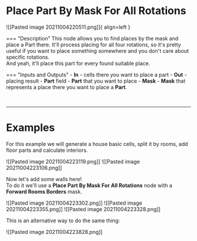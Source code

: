 # **Place Part By Mask For All Rotations**

![[Pasted image 20211004220511.png]]{ align=left }

=== "Description"
	This node allows you to find places by the mask and place a Part there. It'll process placing for all four rotations, so it's pretty useful if you want to place something somewhere and you don't care about specific rotations.     
	And yeah, it'll place this part for every found suitable place.  
	
=== "Inputs and Outputs"
 	- **In** - cells there you want to place a part
 	- **Out** - placing result
 	- **Part** field - **Part** that you want to place
 	- **Mask** - **Mask** that represents a place there you want to place a **Part**.


<br />

--------

# Examples
For this example we will generate a house basic cells, split it by rooms, add floor parts and calculate interiors.  

![[Pasted image 20211004223119.png]]
![[Pasted image 20211004223106.png]]

Now let's add some walls here!  
To do it we'll use a **Place Part By Mask For All Rotations** node with a **Forward Rooms Borders** mask.  

![[Pasted image 20211004223302.png]]
![[Pasted image 20211004223355.png]]
![[Pasted image 20211004223328.png]]

This is an alternative way to do the same thing:  

![[Pasted image 20211004223828.png]]